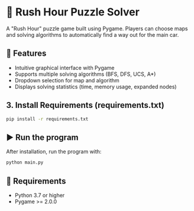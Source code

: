 # 🚗 Rush Hour Puzzle Solver

A "Rush Hour" puzzle game built using Pygame. Players can choose maps and solving algorithms to automatically find a way out for the main car.

## 🧩 Features

- Intuitive graphical interface with Pygame
- Supports multiple solving algorithms (BFS, DFS, UCS, A\*)
- Dropdown selection for map and algorithm
- Displays solving statistics (time, memory usage, expanded nodes)

## 3. Install Requirements (requirements.txt)

```bash
pip install -r requirements.txt
```

## ▶️ Run the program

After installation, run the program with:

```bash
python main.py
```

## 📝 Requirements

- Python 3.7 or higher
- Pygame >= 2.0.0
